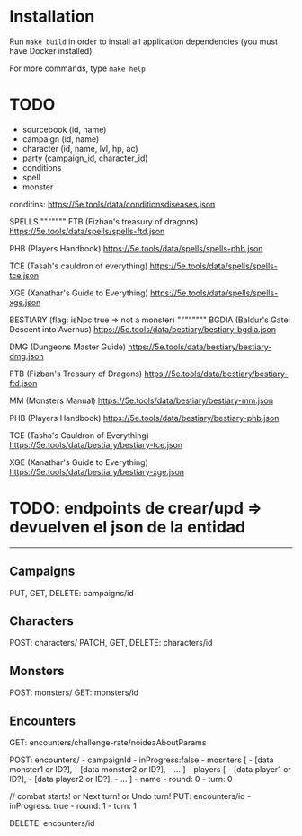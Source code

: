 # Installation
Run `make build` in order to install all application dependencies (you must have Docker installed).

For more commands, type `make help`

# TODO
* sourcebook (id, name)
* campaign (id, name)
* character (id, name, lvl, hp, ac)
* party (campaign_id, character_id)
* conditions
* spell
* monster

conditins: https://5e.tools/data/conditionsdiseases.json

SPELLS
"""""""
FTB (Fizban's treasury of dragons)
https://5e.tools/data/spells/spells-ftd.json

PHB (Players Handbook)
https://5e.tools/data/spells/spells-phb.json

TCE (Tasah's cauldron of everything)
https://5e.tools/data/spells/spells-tce.json

XGE (Xanathar's Guide to Everything)
https://5e.tools/data/spells/spells-xge.json


BESTIARY (flag: isNpc:true => not a monster)
""""""""
BGDIA (Baldur's Gate: Descent into Avernus)
https://5e.tools/data/bestiary/bestiary-bgdia.json


DMG (Dungeons Master Guide)
https://5e.tools/data/bestiary/bestiary-dmg.json


FTB (Fizban's Treasury of Dragons)
https://5e.tools/data/bestiary/bestiary-ftd.json

MM (Monsters Manual)
https://5e.tools/data/bestiary/bestiary-mm.json

PHB (Players Handbook)
https://5e.tools/data/bestiary/bestiary-phb.json

TCE (Tasha's Cauldron of Everything)
https://5e.tools/data/bestiary/bestiary-tce.json


XGE (Xanathar's Guide to Everything)
https://5e.tools/data/bestiary/bestiary-xge.json
# TODO: endpoints de crear/upd => devuelven el json de la entidad
*******
## Campaigns
PUT, GET, DELETE: campaigns/id

## Characters
POST: characters/
PATCH, GET, DELETE: characters/id

## Monsters
POST: monsters/
GET: monsters/id

## Encounters
GET: encounters/challenge-rate/noideaAboutParams

POST: encounters/
    - campaignId
    - inProgress:false
    - mosnters [
        - [data monster1 or ID?],
        - [data monster2 or ID?],
        - ...
    ]
    - players [
        - [data player1 or ID?],
        - [data player2 or ID?],
        - ...
    ]
    - name
    - round: 0
    - turn: 0

// combat starts! or Next turn! or Undo turn! 
PUT: encounters/id
    - inProgress: true
    - round: 1
    - turn: 1

DELETE: encounters/id


